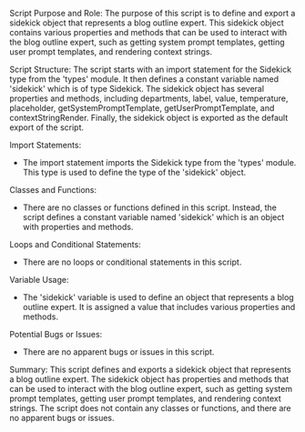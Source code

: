 Script Purpose and Role:
The purpose of this script is to define and export a sidekick object that represents a blog outline expert. This sidekick object contains various properties and methods that can be used to interact with the blog outline expert, such as getting system prompt templates, getting user prompt templates, and rendering context strings.

Script Structure:
The script starts with an import statement for the Sidekick type from the 'types' module. It then defines a constant variable named 'sidekick' which is of type Sidekick. The sidekick object has several properties and methods, including departments, label, value, temperature, placeholder, getSystemPromptTemplate, getUserPromptTemplate, and contextStringRender. Finally, the sidekick object is exported as the default export of the script.

Import Statements:
- The import statement imports the Sidekick type from the 'types' module. This type is used to define the type of the 'sidekick' object.

Classes and Functions:
- There are no classes or functions defined in this script. Instead, the script defines a constant variable named 'sidekick' which is an object with properties and methods.

Loops and Conditional Statements:
- There are no loops or conditional statements in this script.

Variable Usage:
- The 'sidekick' variable is used to define an object that represents a blog outline expert. It is assigned a value that includes various properties and methods.

Potential Bugs or Issues:
- There are no apparent bugs or issues in this script.

Summary:
This script defines and exports a sidekick object that represents a blog outline expert. The sidekick object has properties and methods that can be used to interact with the blog outline expert, such as getting system prompt templates, getting user prompt templates, and rendering context strings. The script does not contain any classes or functions, and there are no apparent bugs or issues.